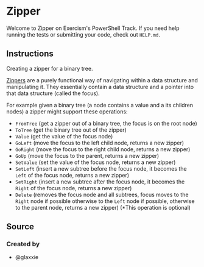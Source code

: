 # Zipper

Welcome to Zipper on Exercism's PowerShell Track.
If you need help running the tests or submitting your code, check out `HELP.md`.

## Instructions

Creating a zipper for a binary tree.

[Zippers][zipper] are a purely functional way of navigating within a data structure and manipulating it.
They essentially contain a data structure and a pointer into that data structure (called the focus).

For example given a binary tree (a node contains a value and a its children nodes) a zipper might support these operations:

- `FromTree` (get a zipper out of a binary tree, the focus is on the root node)
- `ToTree` (get the binary tree out of the zipper)
- `Value` (get the value of the focus node)
- `GoLeft` (move the focus to the left child node, returns a new zipper)
- `GoRight` (move the focus to the right child node, returns a new zipper)
- `GoUp` (move the focus to the parent, returns a new zipper)
- `SetValue` (set the value of the focus node, returns a new zipper)
- `SetLeft` (insert a new subtree before the focus node, it
  becomes the `Left` of the focus node, returns a new zipper)
- `SetRight` (insert a new subtree after the focus node, it becomes
  the `Right` of the focus node, returns a new zipper)
- `Delete` (removes the focus node and all subtrees, focus moves to the
  `Right` node if possible otherwise to the `Left` node if possible,
  otherwise to the parent node, returns a new zipper) (*This operation is optional)

[zipper]: https://en.wikipedia.org/wiki/Zipper_%28data_structure%29

## Source

### Created by

- @glaxxie